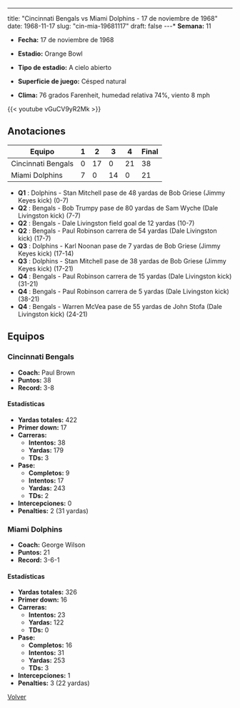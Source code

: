 ---
title: "Cincinnati Bengals vs Miami Dolphins - 17 de noviembre de 1968"
date: 1968-11-17
slug: "cin-mia-19681117"
draft: false
---* **Semana:** 11
* **Fecha:** 17 de noviembre de 1968

* **Estadio:** Orange Bowl
* **Tipo de estadio:** A cielo abierto
* **Superficie de juego:** Césped natural
* **Clima:** 76 grados Farenheit, humedad relativa 74%, viento 8 mph

{{< youtube vGuCV9yR2Mk >}}


## Anotaciones
| Equipo | 1 | 2 | 3 | 4 | Final |
|--------|---|---|---|---|-------|
| Cincinnati Bengals  | 0 | 17 | 0 | 21  | 38 |
| Miami Dolphins  | 7 | 0 | 14 | 0  | 21 |
* **Q1** : Dolphins - Stan Mitchell pase de 48 yardas de Bob Griese (Jimmy Keyes kick) (0-7)
* **Q2** : Bengals - Bob Trumpy pase de 80 yardas de Sam Wyche (Dale Livingston kick) (7-7)
* **Q2** : Bengals - Dale Livingston field goal de 12 yardas (10-7)
* **Q2** : Bengals - Paul Robinson carrera de 54 yardas (Dale Livingston kick) (17-7)
* **Q3** : Dolphins - Karl Noonan pase de 7 yardas de Bob Griese (Jimmy Keyes kick) (17-14)
* **Q3** : Dolphins - Stan Mitchell pase de 38 yardas de Bob Griese (Jimmy Keyes kick) (17-21)
* **Q4** : Bengals - Paul Robinson carrera de 15 yardas (Dale Livingston kick) (31-21)
* **Q4** : Bengals - Paul Robinson carrera de 5 yardas (Dale Livingston kick) (38-21)
* **Q4** : Bengals - Warren McVea pase de 55 yardas de John Stofa (Dale Livingston kick) (24-21)


## Equipos


### Cincinnati Bengals
* **Coach:** Paul Brown
* **Puntos:** 38
* **Record:** 3-8
#### Estadísticas
* **Yardas totales:** 422
* **Primer down:** 17
* **Carreras:**
  * **Intentos:** 38
  * **Yardas:** 179
  * **TDs:** 3
* **Pase:**
  * **Completos:** 9
  * **Intentos:** 17
  * **Yardas:** 243
  * **TDs:** 2
* **Intercepciones:** 0
* **Penalties:** 2 (31 yardas)

### Miami Dolphins
* **Coach:** George Wilson
* **Puntos:** 21
* **Record:** 3-6-1
#### Estadísticas
* **Yardas totales:** 326
* **Primer down:** 16
* **Carreras:**
  * **Intentos:** 23
  * **Yardas:** 122
  * **TDs:** 0
* **Pase:**
  * **Completos:** 16
  * **Intentos:** 31
  * **Yardas:** 253
  * **TDs:** 3
* **Intercepciones:** 1
* **Penalties:** 3 (22 yardas)


[Volver](/historia/1968)
